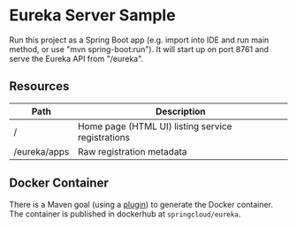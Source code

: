 # Eureka Server Sample

Run this project as a Spring Boot app (e.g. import into IDE and run
main method, or use "mvn spring-boot:run"). It will start up on port
8761 and serve the Eureka API from "/eureka".

## Resources

| Path             | Description  |
|------------------|--------------|
| /                        | Home page (HTML UI) listing service registrations          |
| /eureka/apps         | Raw registration metadata |

## Docker Container

There is a Maven goal (using a [plugin](https://github.com/spring-cloud-samples/eureka/blob/feature/docker/pom.xml#L48)) to 
generate the Docker container. The container is published in dockerhub at `springcloud/eureka`.